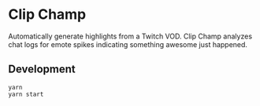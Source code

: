 # Clip Champ

Automatically generate highlights from a Twitch VOD. Clip Champ analyzes chat logs for emote spikes indicating something awesome just happened.

## Development

```
yarn
yarn start
```
